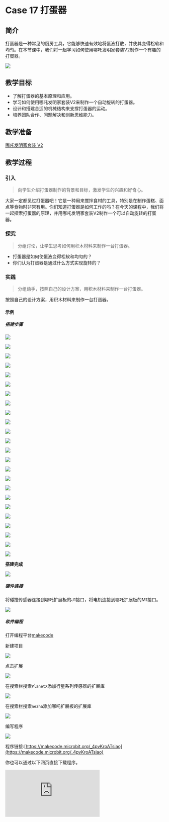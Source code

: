 ﻿---
sidebar_position: 18
---

# Case 17 打蛋器


## 简介

打蛋器是一种常见的厨房工具，它能够快速有效地将蛋液打散，并使其变得松软和均匀。在本节课中，我们将一起学习如何使用哪吒发明家套装V2制作一个有趣的打蛋器。



![](https://wiki-media-ef.oss-cn-hongkong.aliyuncs.com//images/nezha-inventors-kit-v2-case-17-01.png)

## 教学目标

- 了解打蛋器的基本原理和应用。
- 学习如何使用哪吒发明家套装V2来制作一个自动旋转的打蛋器。
- 设计和搭建合适的机械结构来支撑打蛋器的运动。
- 培养团队合作、问题解决和创新思维能力。

## 教学准备

[哪吒发明家套装 V2](https://www.elecfreaks.com/nezha-inventor-s-kit-v2-for-micro-bit.html)


## 教学过程

### 引入

>向学生介绍打蛋器制作的背景和目标，激发学生的兴趣和好奇心。

大家一定都见过打蛋器吧！它是一种用来搅拌食材的工具，特别是在制作蛋糕、面点等食物时非常有用。你们知道打蛋器是如何工作的吗？在今天的课程中，我们将一起探索打蛋器的原理，并用哪吒发明家套装V2制作一个可以自动旋转的打蛋器。

### 探究

>分组讨论，让学生思考如何用积木材料来制作一台打蛋器。

- 打蛋器是如何使蛋液变得松软和均匀的？
- 你们认为打蛋器是通过什么方式实现旋转的？

### 实践

>分组动手，按照自己的设计方案，用积木材料来制作一台打蛋器。

按照自己的设计方案，用积木材料来制作一台打蛋器。

#### 示例

##### 搭建步骤

![](https://wiki-media-ef.oss-cn-hongkong.aliyuncs.com//images/nezha-inventors-kit-v2-step-17-01.png)

![](https://wiki-media-ef.oss-cn-hongkong.aliyuncs.com//images/nezha-inventors-kit-v2-step-17-02.png)

![](https://wiki-media-ef.oss-cn-hongkong.aliyuncs.com//images/nezha-inventors-kit-v2-step-17-03.png)

![](https://wiki-media-ef.oss-cn-hongkong.aliyuncs.com//images/nezha-inventors-kit-v2-step-17-04.png)

![](https://wiki-media-ef.oss-cn-hongkong.aliyuncs.com//images/nezha-inventors-kit-v2-step-17-05.png)

![](https://wiki-media-ef.oss-cn-hongkong.aliyuncs.com//images/nezha-inventors-kit-v2-step-17-06.png)

![](https://wiki-media-ef.oss-cn-hongkong.aliyuncs.com//images/nezha-inventors-kit-v2-step-17-07.png)

![](https://wiki-media-ef.oss-cn-hongkong.aliyuncs.com//images/nezha-inventors-kit-v2-step-17-08.png)

![](https://wiki-media-ef.oss-cn-hongkong.aliyuncs.com//images/nezha-inventors-kit-v2-step-17-09.png)

![](https://wiki-media-ef.oss-cn-hongkong.aliyuncs.com//images/nezha-inventors-kit-v2-step-17-10.png)

![](https://wiki-media-ef.oss-cn-hongkong.aliyuncs.com//images/nezha-inventors-kit-v2-step-17-11.png)

![](https://wiki-media-ef.oss-cn-hongkong.aliyuncs.com//images/nezha-inventors-kit-v2-step-17-12.png)

![](https://wiki-media-ef.oss-cn-hongkong.aliyuncs.com//images/nezha-inventors-kit-v2-step-17-13.png)

![](https://wiki-media-ef.oss-cn-hongkong.aliyuncs.com//images/nezha-inventors-kit-v2-step-17-14.png)

![](https://wiki-media-ef.oss-cn-hongkong.aliyuncs.com//images/nezha-inventors-kit-v2-step-17-15.png)

![](https://wiki-media-ef.oss-cn-hongkong.aliyuncs.com//images/nezha-inventors-kit-v2-step-17-16.png)

![](https://wiki-media-ef.oss-cn-hongkong.aliyuncs.com//images/nezha-inventors-kit-v2-step-17-17.png)

![](https://wiki-media-ef.oss-cn-hongkong.aliyuncs.com//images/nezha-inventors-kit-v2-step-17-18.png)

![](https://wiki-media-ef.oss-cn-hongkong.aliyuncs.com//images/nezha-inventors-kit-v2-step-17-19.png)

![](https://wiki-media-ef.oss-cn-hongkong.aliyuncs.com//images/nezha-inventors-kit-v2-step-17-20.png)

![](https://wiki-media-ef.oss-cn-hongkong.aliyuncs.com//images/nezha-inventors-kit-v2-step-17-21.png)

![](https://wiki-media-ef.oss-cn-hongkong.aliyuncs.com//images/nezha-inventors-kit-v2-step-17-22.png)

![](https://wiki-media-ef.oss-cn-hongkong.aliyuncs.com//images/nezha-inventors-kit-v2-step-17-23.png)

![](https://wiki-media-ef.oss-cn-hongkong.aliyuncs.com//images/nezha-inventors-kit-v2-step-17-24.png)

**搭建完成**

![](https://wiki-media-ef.oss-cn-hongkong.aliyuncs.com//images/nezha-inventors-kit-v2-case-17-01.png)


##### 硬件连接

将碰撞传感器连接到哪吒扩展板的J1接口，将电机连接到哪吒扩展板的M1接口。

![](https://wiki-media-ef.oss-cn-hongkong.aliyuncs.com//images/nezha-inventors-kit-v2-case-16-02.png)

##### 软件编程

打开编程平台[makecode](https://makecode.microbit.org/#)

新建项目

![](https://wiki-media-ef.oss-cn-hongkong.aliyuncs.com//images/nezha-inventors-kit-v2-case-19-03.png)

点击扩展

![](https://wiki-media-ef.oss-cn-hongkong.aliyuncs.com//images/nezha-inventors-kit-v2-case-19-04.png)


在搜索栏搜索`PlanetX`添加行星系列传感器的扩展库

![](https://wiki-media-ef.oss-cn-hongkong.aliyuncs.com//images/nezha-inventors-kit-v2-case-19-05.png)

在搜索栏搜索`nezha`添加哪吒扩展板的扩展库

![](https://wiki-media-ef.oss-cn-hongkong.aliyuncs.com//images/nezha-inventors-kit-v2-case-19-06.png)

编写程序

![](https://wiki-media-ef.oss-cn-hongkong.aliyuncs.com//images/nezha-inventors-kit-v2-case-17-07.png)


程序链接:[https://makecode.microbit.org/_4pvKroATsiao](https://makecode.microbit.org/_4pvKroATsiao)

你也可以通过以下网页直接下载程序。

<div
    style={{
        position: 'relative',
        paddingBottom: '60%',
        overflow: 'hidden',
    }}
>
    <iframe
        src="https://makecode.microbit.org/_4pvKroATsiao"
        frameborder="0"
        sandbox="allow-popups allow-forms allow-scripts allow-same-origin"
        style={{
            position: 'absolute',
            width: '100%',
            height: '100%',
        }}
    />
</div>


### 展示

>分组展示，比较各组的成果和效果。

#### 示例案例效果

按住碰撞传感器，打蛋器开始运行，松开碰撞传感器，打蛋器停止运行。

![](https://wiki-media-ef.oss-cn-hongkong.aliyuncs.com//images/nezha-inventors-kit-v2-case-17.gif)

### 反思

>分组分享，让每组的学生分享自己的制作过程和心得，总结自己遇到的问题和解决办法，评价自己的优点和不足。
